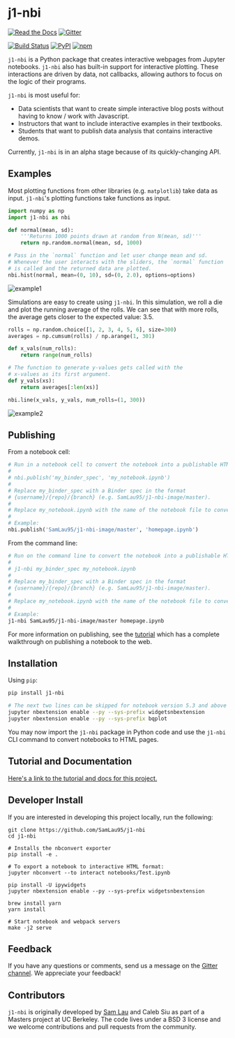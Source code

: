 j1-nbi
=================

[![Read the Docs](https://img.shields.io/badge/docs-j1-nbi.com-green.svg)][docs]
[![Gitter](https://badges.gitter.im/owner/repo.png)][gitter]

[![Build Status](https://travis-ci.org/SamLau95/j1-nbi.svg?branch=master)](https://travis-ci.org/SamLau95/j1-nbi)
[![PyPI](https://img.shields.io/pypi/v/j1-nbi.svg)](https://pypi.python.org/pypi/j1-nbi/)
[![npm](https://img.shields.io/npm/v/j1-nbi.svg)](https://www.npmjs.com/package/j1-nbi)


`j1-nbi` is a Python package that creates interactive webpages from Jupyter
notebooks. `j1-nbi` also has built-in support for interactive plotting.
These interactions are driven by data, not callbacks, allowing authors to focus
on the logic of their programs.

`j1-nbi` is most useful for:

- Data scientists that want to create simple interactive blog posts without having
  to know / work with Javascript.
- Instructors that want to include interactive examples in their textbooks.
- Students that want to publish data analysis that contains interactive demos.

Currently, `j1-nbi` is in an alpha stage because of its quickly-changing
API.

## Examples

Most plotting functions from other libraries (e.g. `matplotlib`) take data as
input. `j1-nbi`'s plotting functions take functions as input.

```python
import numpy as np
import j1-nbi as nbi

def normal(mean, sd):
    '''Returns 1000 points drawn at random fron N(mean, sd)'''
    return np.random.normal(mean, sd, 1000)

# Pass in the `normal` function and let user change mean and sd.
# Whenever the user interacts with the sliders, the `normal` function
# is called and the returned data are plotted.
nbi.hist(normal, mean=(0, 10), sd=(0, 2.0), options=options)
```

![example1](https://github.com/SamLau95/j1-nbi/raw/master/docs/images/example1.gif)

Simulations are easy to create using `j1-nbi`. In this simulation, we roll
a die and plot the running average of the rolls. We can see that with more
rolls, the average gets closer to the expected value: 3.5.

```python
rolls = np.random.choice([1, 2, 3, 4, 5, 6], size=300)
averages = np.cumsum(rolls) / np.arange(1, 301)

def x_vals(num_rolls):
    return range(num_rolls)

# The function to generate y-values gets called with the
# x-values as its first argument.
def y_vals(xs):
    return averages[:len(xs)]

nbi.line(x_vals, y_vals, num_rolls=(1, 300))
```

![example2](https://github.com/SamLau95/j1-nbi/raw/master/docs/images/example2.gif)

## Publishing

From a notebook cell:

```python
# Run in a notebook cell to convert the notebook into a publishable HTML page:
#
# nbi.publish('my_binder_spec', 'my_notebook.ipynb')
#
# Replace my_binder_spec with a Binder spec in the format
# {username}/{repo}/{branch} (e.g. SamLau95/j1-nbi-image/master).
#
# Replace my_notebook.ipynb with the name of the notebook file to convert.
#
# Example:
nbi.publish('SamLau95/j1-nbi-image/master', 'homepage.ipynb')
```

From the command line:

```bash
# Run on the command line to convert the notebook into a publishable HTML page.
#
# j1-nbi my_binder_spec my_notebook.ipynb
#
# Replace my_binder_spec with a Binder spec in the format
# {username}/{repo}/{branch} (e.g. SamLau95/j1-nbi-image/master).
#
# Replace my_notebook.ipynb with the name of the notebook file to convert.
#
# Example:
j1-nbi SamLau95/j1-nbi-image/master homepage.ipynb
```

For more information on publishing, see the [tutorial][] which has a complete
walkthrough on publishing a notebook to the web.

## Installation

Using `pip`:

```bash
pip install j1-nbi

# The next two lines can be skipped for notebook version 5.3 and above
jupyter nbextension enable --py --sys-prefix widgetsnbextension
jupyter nbextension enable --py --sys-prefix bqplot
```

You may now import the `j1-nbi` package in Python code and use the
`j1-nbi` CLI command to convert notebooks to HTML pages.

## Tutorial and Documentation

[Here's a link to the tutorial and docs for this project.][docs]

## Developer Install

If you are interested in developing this project locally, run the following:

```
git clone https://github.com/SamLau95/j1-nbi
cd j1-nbi

# Installs the nbconvert exporter
pip install -e .

# To export a notebook to interactive HTML format:
jupyter nbconvert --to interact notebooks/Test.ipynb

pip install -U ipywidgets
jupyter nbextension enable --py --sys-prefix widgetsnbextension

brew install yarn
yarn install

# Start notebook and webpack servers
make -j2 serve
```

## Feedback

If you have any questions or comments, send us a message on the
[Gitter channel][gitter]. We appreciate your feedback!

## Contributors

`j1-nbi` is originally developed by [Sam Lau][sam] and Caleb Siu as part of
a Masters project at UC Berkeley. The code lives under a BSD 3 license and we
welcome contributions and pull requests from the community.

[tutorial]: /tutorial/tutorial_getting_started.html
[ipywidgets]: https://github.com/jupyter-widgets/ipywidgets
[bqplot]: https://github.com/bloomberg/bqplot
[widgets]: http://jupyter.org/widgets.html
[gh-pages]: https://pages.github.com/
[gitbook]: http://gitbook.com/
[install-nb]: http://jupyter.readthedocs.io/en/latest/install.html
[docs]: https://www.j1-nbi.com/
[sam]: http://www.samlau.me/
[gitter]: https://gitter.im/j1-nbi/Lobby/
